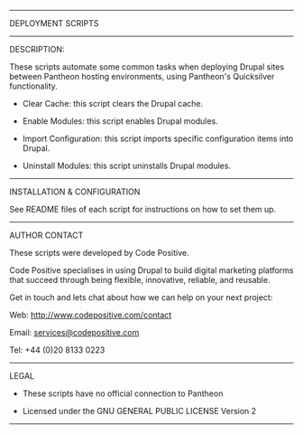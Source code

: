 ********************************************************************
DEPLOYMENT SCRIPTS
********************************************************************

DESCRIPTION:
                          
These scripts automate some common tasks when deploying Drupal sites between Pantheon hosting environments, using Pantheon's Quicksilver functionality.   

* Clear Cache: this script clears the Drupal cache.

* Enable Modules: this script enables Drupal modules.

* Import Configuration: this script imports specific configuration items into Drupal. 

* Uninstall Modules: this script uninstalls Drupal modules. 


********************************************************************
INSTALLATION & CONFIGURATION

See README files of each script for instructions on how to set them up.  




********************************************************************
AUTHOR CONTACT
 
These scripts were developed by Code Positive.

Code Positive specialises in using Drupal to build digital marketing platforms that succeed through being flexible, innovative, reliable, and reusable.

Get in touch and lets chat about how we can help on your next project:

Web: http://www.codepositive.com/contact 
 
Email: services@codepositive.com

Tel: +44 (0)20 8133 0223


********************************************************************
LEGAL

* These scripts have no official connection to Pantheon

* Licensed under the GNU GENERAL PUBLIC LICENSE Version 2

********************************************************************

